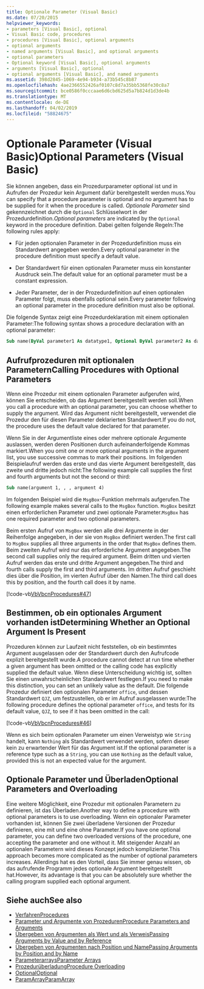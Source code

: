 ```yaml
---
title: Optionale Parameter (Visual Basic)
ms.date: 07/20/2015
helpviewer_keywords:
- parameters [Visual Basic], optional
- Visual Basic code, procedures
- procedures [Visual Basic], optional arguments
- optional arguments
- named arguments [Visual Basic], and optional arguments
- optional parameters
- Optional keyword [Visual Basic], optional arguments
- arguments [Visual Basic], optional
- optional arguments [Visual Basic], and named arguments
ms.assetid: 398d2845-1069-4e94-b934-a73b545c8b87
ms.openlocfilehash: 4ae2366552426af0107c8d7a35bb5368fe30c8a7
ms.sourcegitcommit: bce0586f0cccaae6d6cbd625d5a7b824d1d3de4b
ms.translationtype: MT
ms.contentlocale: de-DE
ms.lasthandoff: 04/02/2019
ms.locfileid: "58824675"
---
```

# <a name="optional-parameters-visual-basic"></a><span data-ttu-id="00c75-102">Optionale Parameter (Visual Basic)</span><span class="sxs-lookup"><span data-stu-id="00c75-102">Optional Parameters (Visual Basic)</span></span>
<span data-ttu-id="00c75-103">Sie können angeben, dass ein Prozedurparameter optional ist und in Aufrufen der Prozedur kein Argument dafür bereitgestellt werden muss.</span><span class="sxs-lookup"><span data-stu-id="00c75-103">You can specify that a procedure parameter is optional and no argument has to be supplied for it when the procedure is called.</span></span> <span data-ttu-id="00c75-104">*Optionale Parameter* sind gekennzeichnet durch die `Optional` Schlüsselwort in der Prozedurdefinition.</span><span class="sxs-lookup"><span data-stu-id="00c75-104">*Optional parameters* are indicated by the `Optional` keyword in the procedure definition.</span></span> <span data-ttu-id="00c75-105">Dabei gelten folgende Regeln:</span><span class="sxs-lookup"><span data-stu-id="00c75-105">The following rules apply:</span></span>  
  
-   <span data-ttu-id="00c75-106">Für jeden optionalen Parameter in der Prozedurdefinition muss ein Standardwert angegeben werden.</span><span class="sxs-lookup"><span data-stu-id="00c75-106">Every optional parameter in the procedure definition must specify a default value.</span></span>  
  
-   <span data-ttu-id="00c75-107">Der Standardwert für einen optionalen Parameter muss ein konstanter Ausdruck sein.</span><span class="sxs-lookup"><span data-stu-id="00c75-107">The default value for an optional parameter must be a constant expression.</span></span>  
  
-   <span data-ttu-id="00c75-108">Jeder Parameter, der in der Prozedurdefinition auf einen optionalen Parameter folgt, muss ebenfalls optional sein.</span><span class="sxs-lookup"><span data-stu-id="00c75-108">Every parameter following an optional parameter in the procedure definition must also be optional.</span></span>  
  
 <span data-ttu-id="00c75-109">Die folgende Syntax zeigt eine Prozedurdeklaration mit einem optionalen Parameter:</span><span class="sxs-lookup"><span data-stu-id="00c75-109">The following syntax shows a procedure declaration with an optional parameter:</span></span>  
  
```vb  
Sub name(ByVal parameter1 As datatype1, Optional ByVal parameter2 As datatype2 = defaultvalue)  
```  
  
## <a name="calling-procedures-with-optional-parameters"></a><span data-ttu-id="00c75-110">Aufrufprozeduren mit optionalen Parametern</span><span class="sxs-lookup"><span data-stu-id="00c75-110">Calling Procedures with Optional Parameters</span></span>  
 <span data-ttu-id="00c75-111">Wenn eine Prozedur mit einem optionalen Parameter aufgerufen wird, können Sie entscheiden, ob das Argument bereitgestellt werden soll.</span><span class="sxs-lookup"><span data-stu-id="00c75-111">When you call a procedure with an optional parameter, you can choose whether to supply the argument.</span></span> <span data-ttu-id="00c75-112">Wird das Argument nicht bereitgestellt, verwendet die Prozedur den für diesen Parameter deklarierten Standardwert.</span><span class="sxs-lookup"><span data-stu-id="00c75-112">If you do not, the procedure uses the default value declared for that parameter.</span></span>  
  
 <span data-ttu-id="00c75-113">Wenn Sie in der Argumentliste eines oder mehrere optionale Argumente auslassen, werden deren Positionen durch aufeinanderfolgende Kommas markiert.</span><span class="sxs-lookup"><span data-stu-id="00c75-113">When you omit one or more optional arguments in the argument list, you use successive commas to mark their positions.</span></span> <span data-ttu-id="00c75-114">Im folgenden Beispielaufruf werden das erste und das vierte Argument bereitgestellt, das zweite und dritte jedoch nicht:</span><span class="sxs-lookup"><span data-stu-id="00c75-114">The following example call supplies the first and fourth arguments but not the second or third:</span></span>  
  
```vb  
Sub name(argument 1, , , argument 4)  
```  
  
 <span data-ttu-id="00c75-115">Im folgenden Beispiel wird die `MsgBox`-Funktion mehrmals aufgerufen.</span><span class="sxs-lookup"><span data-stu-id="00c75-115">The following example makes several calls to the `MsgBox` function.</span></span> <span data-ttu-id="00c75-116">`MsgBox` besitzt einen erforderlichen Parameter und zwei optionale Parameter.</span><span class="sxs-lookup"><span data-stu-id="00c75-116">`MsgBox` has one required parameter and two optional parameters.</span></span>  
  
 <span data-ttu-id="00c75-117">Beim ersten Aufruf von `MsgBox` werden alle drei Argumente in der Reihenfolge angegeben, in der sie von `MsgBox` definiert werden.</span><span class="sxs-lookup"><span data-stu-id="00c75-117">The first call to `MsgBox` supplies all three arguments in the order that `MsgBox` defines them.</span></span> <span data-ttu-id="00c75-118">Beim zweiten Aufruf wird nur das erforderliche Argument angegeben.</span><span class="sxs-lookup"><span data-stu-id="00c75-118">The second call supplies only the required argument.</span></span> <span data-ttu-id="00c75-119">Beim dritten und vierten Aufruf werden das erste und dritte Argument angegeben.</span><span class="sxs-lookup"><span data-stu-id="00c75-119">The third and fourth calls supply the first and third arguments.</span></span> <span data-ttu-id="00c75-120">Im dritten Aufruf geschieht dies über die Position, im vierten Aufruf über den Namen.</span><span class="sxs-lookup"><span data-stu-id="00c75-120">The third call does this by position, and the fourth call does it by name.</span></span>  
  
 [!code-vb[VbVbcnProcedures#47](~/samples/snippets/visualbasic/VS_Snippets_VBCSharp/VbVbcnProcedures/VB/Class1.vb#47)]  
  
## <a name="determining-whether-an-optional-argument-is-present"></a><span data-ttu-id="00c75-121">Bestimmen, ob ein optionales Argument vorhanden ist</span><span class="sxs-lookup"><span data-stu-id="00c75-121">Determining Whether an Optional Argument Is Present</span></span>  
 <span data-ttu-id="00c75-122">Prozeduren können zur Laufzeit nicht feststellen, ob ein bestimmtes Argument ausgelassen oder der Standardwert durch den Aufrufcode explizit bereitgestellt wurde.</span><span class="sxs-lookup"><span data-stu-id="00c75-122">A procedure cannot detect at run time whether a given argument has been omitted or the calling code has explicitly supplied the default value.</span></span> <span data-ttu-id="00c75-123">Wenn diese Unterscheidung wichtig ist, sollten Sie einen unwahrscheinlichen Standardwert festlegen.</span><span class="sxs-lookup"><span data-stu-id="00c75-123">If you need to make this distinction, you can set an unlikely value as the default.</span></span> <span data-ttu-id="00c75-124">Die folgende Prozedur definiert den optionalen Parameter `office`, und dessen Standardwert `QJZ`, um festzustellen, ob er im Aufruf ausgelassen wurde:</span><span class="sxs-lookup"><span data-stu-id="00c75-124">The following procedure defines the optional parameter `office`, and tests for its default value, `QJZ`, to see if it has been omitted in the call:</span></span>  
  
 [!code-vb[VbVbcnProcedures#46](~/samples/snippets/visualbasic/VS_Snippets_VBCSharp/VbVbcnProcedures/VB/Class1.vb#46)]  
  
 <span data-ttu-id="00c75-125">Wenn es sich beim optionalen Parameter um einen Verweistyp wie `String` handelt, kann `Nothing` als Standardwert verwendet werden, sofern dieser kein zu erwartender Wert für das Argument ist.</span><span class="sxs-lookup"><span data-stu-id="00c75-125">If the optional parameter is a reference type such as a `String`, you can use `Nothing` as the default value, provided this is not an expected value for the argument.</span></span>  
  
## <a name="optional-parameters-and-overloading"></a><span data-ttu-id="00c75-126">Optionale Parameter und Überladen</span><span class="sxs-lookup"><span data-stu-id="00c75-126">Optional Parameters and Overloading</span></span>  
 <span data-ttu-id="00c75-127">Eine weitere Möglichkeit, eine Prozedur mit optionalen Parametern zu definieren, ist das Überladen.</span><span class="sxs-lookup"><span data-stu-id="00c75-127">Another way to define a procedure with optional parameters is to use overloading.</span></span> <span data-ttu-id="00c75-128">Wenn ein optionaler Parameter vorhanden ist, können Sie zwei überladene Versionen der Prozedur definieren, eine mit und eine ohne Parameter.</span><span class="sxs-lookup"><span data-stu-id="00c75-128">If you have one optional parameter, you can define two overloaded versions of the procedure, one accepting the parameter and one without it.</span></span> <span data-ttu-id="00c75-129">Mit steigender Anzahl an optionalen Parametern wird dieses Konzept jedoch komplizierter.</span><span class="sxs-lookup"><span data-stu-id="00c75-129">This approach becomes more complicated as the number of optional parameters increases.</span></span> <span data-ttu-id="00c75-130">Allerdings hat es den Vorteil, dass Sie immer genau wissen, ob das aufrufende Programm jedes optionale Argument bereitgestellt hat.</span><span class="sxs-lookup"><span data-stu-id="00c75-130">However, its advantage is that you can be absolutely sure whether the calling program supplied each optional argument.</span></span>  
  
## <a name="see-also"></a><span data-ttu-id="00c75-131">Siehe auch</span><span class="sxs-lookup"><span data-stu-id="00c75-131">See also</span></span>

- [<span data-ttu-id="00c75-132">Verfahren</span><span class="sxs-lookup"><span data-stu-id="00c75-132">Procedures</span></span>](./index.md)
- [<span data-ttu-id="00c75-133">Parameter und Argumente von Prozeduren</span><span class="sxs-lookup"><span data-stu-id="00c75-133">Procedure Parameters and Arguments</span></span>](./procedure-parameters-and-arguments.md)
- [<span data-ttu-id="00c75-134">Übergeben von Argumenten als Wert und als Verweis</span><span class="sxs-lookup"><span data-stu-id="00c75-134">Passing Arguments by Value and by Reference</span></span>](./passing-arguments-by-value-and-by-reference.md)
- [<span data-ttu-id="00c75-135">Übergeben von Argumenten nach Position und Name</span><span class="sxs-lookup"><span data-stu-id="00c75-135">Passing Arguments by Position and by Name</span></span>](./passing-arguments-by-position-and-by-name.md)
- [<span data-ttu-id="00c75-136">Parameterarrays</span><span class="sxs-lookup"><span data-stu-id="00c75-136">Parameter Arrays</span></span>](./parameter-arrays.md)
- [<span data-ttu-id="00c75-137">Prozedurüberladung</span><span class="sxs-lookup"><span data-stu-id="00c75-137">Procedure Overloading</span></span>](./procedure-overloading.md)
- [<span data-ttu-id="00c75-138">Optional</span><span class="sxs-lookup"><span data-stu-id="00c75-138">Optional</span></span>](../../../../visual-basic/language-reference/modifiers/optional.md)
- [<span data-ttu-id="00c75-139">ParamArray</span><span class="sxs-lookup"><span data-stu-id="00c75-139">ParamArray</span></span>](../../../../visual-basic/language-reference/modifiers/paramarray.md)
